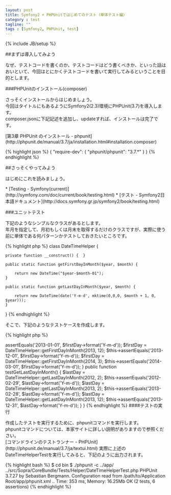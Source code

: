 ```yaml
---
layout: post
title: Symfony2 + PHPUnitではじめてのテスト（単体テスト編）
category : test
tagline: ""
tags : [Symfony2, PHPUnit, test]
---
```

{% include JB/setup %}

##まずは導入してみよう
<p>なぜ、テストコードを書くのか、テストコードはどう書くべきか、といった話はおいといて、今回はとにかくテストコードを書いて実行してみるということを目的とします。
</p>

###PHPUnitのインストール(composer)
<p>さっそくインストールからはじめましょう。<br>
今回はタイトルにもあるようにSymfony2(2.3)環境にPHPUnit(3.7)を導入します。<br>
composer.jsonに下記記述を追加し、updateすれば、インストールは完了です。</p>
[第3章 PHPUnit のインストール - phpunit](http://phpunit.de/manual/3.7/ja/installation.html#installation.composer)

{% highlight json %}
{
    "require-dev": {
        "phpunit/phpunit": "3.7.*"
    }
}
{% endhighlight %}

##さっそくやってみよう
<p>はじめにこれを読みましょう。</p>
* [Testing - Symfony(current)](http://symfony.com/doc/current/book/testing.html)
* [テスト - Symfony2日本語ドキュメント](http://docs.symfony.gr.jp/symfony2/book/testing.html)

###ユニットテスト
<p>下記のようなシンプルなクラスがあるとします。<br>
年月を指定して、月初もしくは月末を取得するだけのクラスですが、実際に使う前に単体である何パターンかテストしておきたいところです。
</p>
{% highlight php %}
<?php
namespace Sopra\CoreBundle\Helper;
use DateTime;

class DateTimeHelper {
    
    private function __construct() {  }
    
    public static function getFirstDayInMonth($year, $month) {
        
        return new DateTime("$year-$month-01");
    }
    
    public static function getLastDayInMonth($year, $month) {
        
        return new DateTime(date('Y-m-d', mktime(0,0,0, $month + 1, 0, $year)));
    }
}
{% endhighlight %}

<p>そこで、下記のようなテストケースを作成します。
</p>

{% highlight php %}
<?php
namespace Sopra\CoreBundle\Tests\Helper;

use Sopra\CoreBundle\Helper\DateTimeHelper;
use Sopra\CoreBundle\Tests\TestCase\BaseTestCase;

class DateTimeHelperTest extends BaseTestCase {
    
    public function testGetFirstDayInMonth() {
        
        $firstDay = DateTimeHelper::getFirstDayInMonth(2013, 1);
        $this->assertEquals('2013-01-01', $firstDay->format('Y-m-d'));
        
        $firstDay = DateTimeHelper::getFirstDayInMonth(2013, 12);
        $this->assertEquals('2013-12-01', $firstDay->format('Y-m-d'));
        
        $firstDay = DateTimeHelper::getFirstDayInMonth(2014, 3);
        $this->assertEquals('2014-03-01', $firstDay->format('Y-m-d'));
    }
    
    public function testGetLastDayInMonth() {
        
        $lastDay = DateTimeHelper::getLastDayInMonth(2012, 2);
        $this->assertEquals('2012-02-29', $lastDay->format('Y-m-d'));
        
        $lastDay = DateTimeHelper::getLastDayInMonth(2013, 2);
        $this->assertEquals('2013-02-28', $lastDay->format('Y-m-d'));
        
        $lastDay = DateTimeHelper::getLastDayInMonth(2013, 12);
        $this->assertEquals('2013-12-31', $lastDay->format('Y-m-d'));
    }
}
{% endhighlight %}

####テストの実行
<p>作成したテストを実行するために、phpunitコマンドを実行します。<br>
phpunitコマンドについては、本家サイトに詳しい説明がありますので参照ください。<br>
[コマンドラインのテストランナー - PHPUnit](http://phpunit.de/manual/3.7/ja/textui.html)
実際に上述のDateTimeHelperTestを実行してみると、下記のように出力されます。
</p>

{% highlight bash %}
$ cd bin
$ ./phpunit -c ../app/ ../src/Sopra/CoreBundle/Tests/Helper/DateTimeHelperTest.php
PHPUnit 3.7.27 by Sebastian Bergmann.

Configuration read from /path/to/Application Root/app/phpunit.xml

..

Time: 353 ms, Memory: 16.25Mb

OK (2 tests, 6 assertions)
{% endhighlight %}

